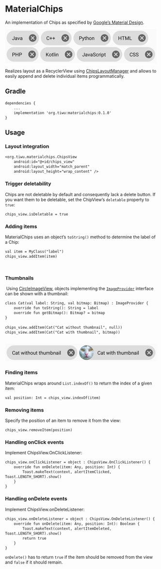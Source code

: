 # MaterialChips

An implementation of Chips as specified by [Google’s Material Design](https://material.io/guidelines/components/chips.html).

![MaterialChips preview](https://raw.githubusercontent.com/TiMWunderlich/MaterialChips/master/docs/tags.png)

Realizes layout as a RecyclerView using [ChipsLayoutManager](https://github.com/BelooS/ChipsLayoutManager) and allows to easily append and delete individual items programmatically.

## Gradle
    dependencies {
        ...
        implementation 'org.tiwu:materialchips:0.1.0'
    }
    
    
## Usage

### Layout integration

    <org.tiwu.materialchips.ChipsView
        android:id="@+id/chips_view"
        android:layout_width="match_parent"
        android:layout_height="wrap_content" />
        
        
### Trigger deletability

Chips are not deletable by default and consequently lack a delete button. If you want them to be deletable, set the ChipView’s ```deletable``` property to ```true```:

    chips_view.isDeletable = true
    
        
### Adding items

MaterialChips uses an object’s ```toString()``` method to determine the label of a Chip:

    val item = MyClass("label")
    chips_view.addItem(item)
​

### Thumbnails
​
Using [CircleImageView](https://github.com/hdodenhof/CircleImageView), objects implementing the [```ImageProvider```](https://github.com/TimWunderlich/MaterialChips/blob/master/materialchips/src/main/java/org/tiwu/materialchips/ImageProvider.java) interface can be shown with a thumbnail:

    class Cat(val label: String, val bitmap: Bitmap) : ImageProvider {
        override fun toString(): String = label
        override fun getBitmap(): Bitmap? = bitmap
    }
    
    chips_view.addItem(Cat("Cat without thumbnail", null))    
    chips_view.addItem(Cat("Cat with thumbnail", bitmap))
​
![Thumbnails](https://raw.githubusercontent.com/TiMWunderlich/MaterialChips/master/docs/cat.png)
    
    
### Finding items

MaterialChips wraps around ```List.indexOf()``` to return the index of a given item:

    val position: Int = chips_view.indexOf(item)
    
    
### Removing items

Specify the position of an item to remove it from the view:

    chips_view.removeItem(position)


### Handling onClick events

Implement ChipsView.OnClickListener:

    chips_view.onClickListener = object : ChipsView.OnClickListener() {
        override fun onDelete(item: Any, position: Int) {
            Toast.makeText(context, alertItemClicked, Toast.LENGTH_SHORT).show()
        }
    }


### Handling onDelete events

Implement ChipsView.onDeleteListener:

    chips_view.onDeleteListener = object : ChipsView.OnDeleteListener() {
        override fun onDelete(item: Any, position: Int): Boolean {
            Toast.makeText(context, alertItemDeleted, Toast.LENGTH_SHORT).show()
            return true
        }
    }

```onDelete()``` has to return ```true``` if the item should be removed from the view and ```false``` if it should remain.
